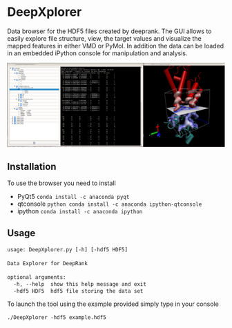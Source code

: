 # DeepXplorer

Data browser for the HDF5 files created by deeprank. The GUI allows to easily explore file structure, view, the target values and visualize the mapped features in either VMD or PyMol. In addition  the data can be loaded in an embedded iPython console for manipulation and analysis. 

![alt-text](./deepxplorer.png)

## Installation

To use the browser you need to install

  * PyQt5 ```conda install -c anaconda pyqt```
  * qtconsole ```python conda install -c anaconda ipython-qtconsole```
  * ipython ```conda install -c anaconda ipython```

## Usage

```
usage: DeepXplorer.py [-h] [-hdf5 HDF5]

Data Explorer for DeepRank

optional arguments:
  -h, --help  show this help message and exit
  -hdf5 HDF5  hdf5 file storing the data set

```

To launch the tool using the example provided simply type in your console

```
./DeepXplorer -hdf5 example.hdf5
```

